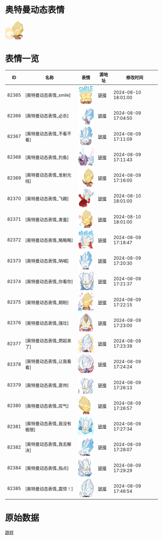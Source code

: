# 奥特曼动态表情

<img src="./cover.png" height="60" alt="cover" />

# 表情一览

|ID|名称|表情|源地址|修改时间|
|----|----|----|----|----|
|82365|[奥特曼动态表情_smile]|<img src="./pic/082365_%5B奥特曼动态表情_smile%5D.gif" height="60" alt="smile"/>|[链接](https://i0.hdslb.com/bfs/emote/b4d2f11faa80258b6a9cde61e9d870435270a48d.gif)|2024-08-10 18:01:00|
|82366|[奥特曼动态表情_必杀]|<img src="./pic/082366_%5B奥特曼动态表情_必杀%5D.gif" height="60" alt="必杀"/>|[链接](https://i0.hdslb.com/bfs/emote/19cd0380d1e215c90ce3ce713356f1110e743fae.gif)|2024-08-09 17:04:50|
|82367|[奥特曼动态表情_不看不看]|<img src="./pic/082367_%5B奥特曼动态表情_不看不看%5D.gif" height="60" alt="不看不看"/>|[链接](https://i0.hdslb.com/bfs/emote/2a382d1c3f4fd31a69e9d6893d77156c44f30bd1.gif)|2024-08-09 17:11:09|
|82368|[奥特曼动态表情_钓鱼]|<img src="./pic/082368_%5B奥特曼动态表情_钓鱼%5D.gif" height="60" alt="钓鱼"/>|[链接](https://i0.hdslb.com/bfs/emote/994cfe4f4de50d20b4dd1f0c7abe315dd938b06e.gif)|2024-08-09 17:11:43|
|82369|[奥特曼动态表情_发射光线]|<img src="./pic/082369_%5B奥特曼动态表情_发射光线%5D.gif" height="60" alt="发射光线"/>|[链接](https://i0.hdslb.com/bfs/emote/ee6706564385231f3c60ed3d8ef00fe1915847cd.gif)|2024-08-09 17:16:00|
|82370|[奥特曼动态表情_飞踢]|<img src="./pic/082370_%5B奥特曼动态表情_飞踢%5D.gif" height="60" alt="飞踢"/>|[链接](https://i0.hdslb.com/bfs/emote/cc0acdcb805b7eeb44a422c91f003c8138bc67d1.gif)|2024-08-10 18:01:00|
|82371|[奥特曼动态表情_害羞]|<img src="./pic/082371_%5B奥特曼动态表情_害羞%5D.gif" height="60" alt="害羞"/>|[链接](https://i0.hdslb.com/bfs/emote/5a289730d4c6790f049c3a578a676dbc18232029.gif)|2024-08-10 18:01:00|
|82372|[奥特曼动态表情_略略略]|<img src="./pic/082372_%5B奥特曼动态表情_略略略%5D.gif" height="60" alt="略略略"/>|[链接](https://i0.hdslb.com/bfs/emote/5723639e3a06799396558b6c325379ea1bfd1df6.gif)|2024-08-09 17:18:47|
|82373|[奥特曼动态表情_呐喊]|<img src="./pic/082373_%5B奥特曼动态表情_呐喊%5D.gif" height="60" alt="呐喊"/>|[链接](https://i0.hdslb.com/bfs/emote/f3b2fa19b84146a1c4f72463d96f01991a2a192a.gif)|2024-08-09 17:20:30|
|82374|[奥特曼动态表情_你看你]|<img src="./pic/082374_%5B奥特曼动态表情_你看你%5D.gif" height="60" alt="你看你"/>|[链接](https://i0.hdslb.com/bfs/emote/e734c57e628df306e759698212478cbc820be996.gif)|2024-08-09 17:21:37|
|82375|[奥特曼动态表情_期盼]|<img src="./pic/082375_%5B奥特曼动态表情_期盼%5D.gif" height="60" alt="期盼"/>|[链接](https://i0.hdslb.com/bfs/emote/2a88cc8e985021def0233c778fdf003fe2fd970d.gif)|2024-08-09 17:22:15|
|82376|[奥特曼动态表情_强壮]|<img src="./pic/082376_%5B奥特曼动态表情_强壮%5D.gif" height="60" alt="强壮"/>|[链接](https://i0.hdslb.com/bfs/emote/e7eb11652650d93054e37f524cbb117588ae9ae6.gif)|2024-08-09 17:23:00|
|82377|[奥特曼动态表情_燃起来了]|<img src="./pic/082377_%5B奥特曼动态表情_燃起来了%5D.gif" height="60" alt="燃起来了"/>|[链接](https://i0.hdslb.com/bfs/emote/d6af3d03d08ce400308ce2d3ec9915678196ce4b.gif)|2024-08-09 17:23:39|
|82378|[奥特曼动态表情_让我看看]|<img src="./pic/082378_%5B奥特曼动态表情_让我看看%5D.gif" height="60" alt="让我看看"/>|[链接](https://i0.hdslb.com/bfs/emote/4e3ba17fdb84f11ea34183c3ce3dd415ba809edd.gif)|2024-08-09 17:24:24|
|82379|[奥特曼动态表情_耍帅]|<img src="./pic/082379_%5B奥特曼动态表情_耍帅%5D.gif" height="60" alt="耍帅"/>|[链接](https://i0.hdslb.com/bfs/emote/82b3ef4aef3a8c7994f241e75e1c09b9a07ddff3.gif)|2024-08-09 17:26:13|
|82380|[奥特曼动态表情_叹气]|<img src="./pic/082380_%5B奥特曼动态表情_叹气%5D.gif" height="60" alt="叹气"/>|[链接](https://i0.hdslb.com/bfs/emote/398329ae9bd7885821b559fbec3971397dbe55e1.gif)|2024-08-09 17:26:57|
|82381|[奥特曼动态表情_我没有极限]|<img src="./pic/082381_%5B奥特曼动态表情_我没有极限%5D.gif" height="60" alt="我没有极限"/>|[链接](https://i0.hdslb.com/bfs/emote/72dae4a9133bf041d50f58bf45018b2d6463fc0a.gif)|2024-08-09 17:27:34|
|82382|[奥特曼动态表情_我去解决]|<img src="./pic/082382_%5B奥特曼动态表情_我去解决%5D.gif" height="60" alt="我去解决"/>|[链接](https://i0.hdslb.com/bfs/emote/7422138838f06777555de088d84b4403f995ba49.gif)|2024-08-09 17:28:07|
|82384|[奥特曼动态表情_指点]|<img src="./pic/082384_%5B奥特曼动态表情_指点%5D.gif" height="60" alt="指点"/>|[链接](https://i0.hdslb.com/bfs/emote/ba178c17c77f9575dbdd50f8a3f1d6e875a158a2.gif)|2024-08-09 17:29:29|
|82385|[奥特曼动态表情_震惊！]|<img src="./pic/082385_%5B奥特曼动态表情_震惊！%5D.gif" height="60" alt="震惊！"/>|[链接](https://i0.hdslb.com/bfs/emote/9ee3158f28422744efbb6986004902a54d0f77b4.gif)|2024-08-09 17:46:54|

# 原始数据

[跳转](./raw.json)

